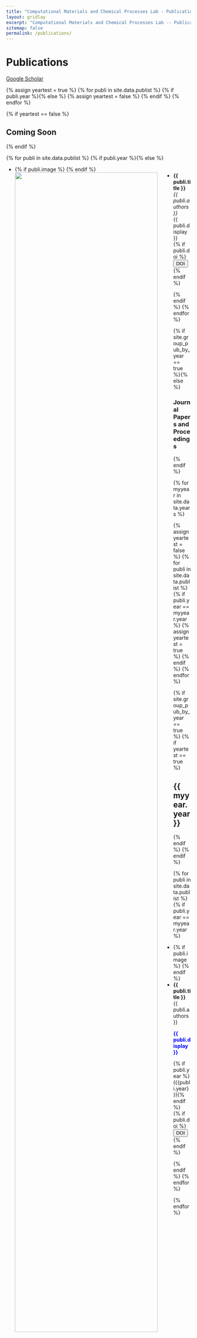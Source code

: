 ```yaml
---
title: "Computational Materials and Chemical Processes Lab - Publications"
layout: gridlay
excerpt: "Computational Materials and Chemical Processes Lab -- Publications."
sitemap: false
permalink: /publications/
---
```



# Publications

[Google Scholar](https://scholar.google.ch/citations?user=TqxYWZsAAAAJ)

{% assign yeartest = true %}
{% for publi in site.data.publist %}
  {% if publi.year %}{% else %}
   {% assign yeartest = false %}
  {% endif %}
{% endfor %}

{% if yeartest == false %}
## Coming Soon
{% endif %}

{% for publi in site.data.publist %}
  {% if publi.year %}{% else %}
  <div class="well-sm">
  <ul class="flex-container">
  <li class="flex-item1">
  {% if publi.image %}
   <img src="{{ site.url }}{{ site.baseurl }}/images/pubpic/{{ publi.image }}" class="img-responsive" width="90%" style="float: left" />
  {% endif %}
  </li>
  <li class="flex-item2">
  <strong> {{ publi.title }}</strong><br/>
  <i>{{ publi.authors }} </i><br/>
  {{ publi.display }}<br/>
  {% if publi.doi %}<a href="http://dx.doi.org/{{ publi.doi }}" target="blank"><button class="btn-doi">DOI</button></a> {% endif %}
  </li>
  </ul>
  </div>
  {% endif %}
{% endfor %}

{% if site.group_pub_by_year == true %}{% else %}
### Journal Papers and Proceedings
{% endif %}

{% for myyear in site.data.years %}

{% assign yeartest = false %}
{% for publi in site.data.publist %}
  {% if publi.year == myyear.year %}
   {% assign yeartest = true %}
  {% endif %}
{% endfor %}

{% if site.group_pub_by_year == true %}
{% if yeartest == true %}
## {{ myyear.year }}
{% endif %}
{% endif %}

{% for publi in site.data.publist %}
{% if publi.year == myyear.year %}

<div class="well-sm">
<ul class="flex-container">
<li class="flex-item1">
  {% if publi.image %}
   <img src="{{ site.url }}{{ site.baseurl }}/images/pubpic/{{ publi.image }}" class="img-responsive" width="90%" style="float: left" />
  {% endif %}
</li>
<li class="flex-item2">
  <b>{{ publi.title }}</b><br/>
  {{ publi.authors }}<br/>
  <p style="color:blue;"><b>{{ publi.display }}</b></p> {% if publi.year %}({{publi.year}}){% endif %}<br/>
  {% if publi.doi %}<a href="http://dx.doi.org/{{ publi.doi }}" target="blank"><button class="btn-doi">DOI</button></a> {% endif %}

</li>
</ul>
</div>
{% endif %}
{% endfor %}

{% endfor %}
